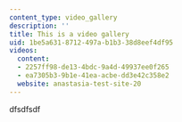 ```yaml
---
content_type: video_gallery
description: ''
title: This is a video gallery
uid: 1be5a631-8712-497a-b1b3-38d8eef4df95
videos:
  content:
  - 2257ff98-de13-4bdc-9a4d-49937ee0f265
  - ea7305b3-9b1e-41ea-acbe-dd3e42c358e2
  website: anastasia-test-site-20
---
```

dfsdfsdf